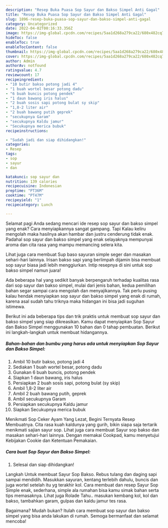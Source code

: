 ```yaml
---
description: "Resep Buka Puasa Sop Sayur dan Bakso Simpel Anti Gagal"
title: "Resep Buka Puasa Sop Sayur dan Bakso Simpel Anti Gagal"
slug: 1896-resep-buka-puasa-sop-sayur-dan-bakso-simpel-anti-gagal
category: Uncategorized
date: 2022-04-02T00:16:33.356Z
image: https://img-global.cpcdn.com/recipes/5aa1d268a279ca22/680x482cq70/sop-sayur-dan-bakso-simpel-foto-resep-utama.jpg
hideToc: false
enableToc: true
enableTocContent: false
thumbnail: https://img-global.cpcdn.com/recipes/5aa1d268a279ca22/680x482cq70/sop-sayur-dan-bakso-simpel-foto-resep-utama.jpg
cover: https://img-global.cpcdn.com/recipes/5aa1d268a279ca22/680x482cq70/sop-sayur-dan-bakso-simpel-foto-resep-utama.jpg
author: Admin
authorAv: notfound
ratingvalue: 4.7
reviewcount: 17
recipeingredient:
- "10 butir bakso potong jadi 4"
- "1 buah wortel besar potong dadu"
- "6 buah buncis potong pendek"
- "1 daun bawang iris halus"
- "2 buah sosis sapi potong bulat sy skip"
- "1,8-2 liter air"
- "2 buah bawang putih geprek"
- "secukupnya Garam"
- "secukupnya Kaldu jamur"
- "Secukupnya merica bubuk"
recipeinstructions:

- "Sudah jadi dan siap dihidangkan!"
categories:
- Resep
tags:
- sop
- sayur
- dan

katakunci: sop sayur dan 
nutrition: 139 calories
recipecuisine: Indonesian
preptime: "PT36M"
cooktime: "PT47M"
recipeyield: "1"
recipecategory: Lunch

---
```



Selamat pagi Anda sedang mencari ide resep sop sayur dan bakso simpel yang enak? Cara menyiapkannya sangat gampang. Tapi Kalau keliru mengolah maka hasilnya akan hambar dan justru cenderung tidak enak. Padahal sop sayur dan bakso simpel yang enak selayaknya mempunyai aroma dan cita rasa yang mampu memancing selera kita.


Lihat juga cara membuat Sup baso sayuran simple seger dan masakan sehari-hari lainnya. Irisan bakso sapi yang berlimpah dijamin bisa membuat sop sayur biasa jadi lebih menggiurkan. Intip resepnya di sini untuk sop bakso simpel namun juara!

Ada beberapa hal yang sedikit banyak berpengaruh terhadap kualitas rasa dari sop sayur dan bakso simpel, mulai dari jenis bahan, kedua pemilihan bahan segar sampai cara mengolah dan menyajikannya. Tak perlu pusing kalau hendak menyiapkan sop sayur dan bakso simpel yang enak di rumah, karena asal sudah tahu triknya maka hidangan ini bisa jadi suguhan istimewa.


Berikut ini ada beberapa tips dan trik praktis untuk membuat sop sayur dan bakso simpel yang siap dikreasikan. Kamu dapat menyiapkan Sop Sayur dan Bakso Simpel menggunakan 10 bahan dan 0 tahap pembuatan. Berikut ini langkah-langkah untuk membuat hidangannya.

<!--inarticleads1-->

##### Bahan-bahan dan bumbu yang harus ada untuk menyiapkan Sop Sayur dan Bakso Simpel:

1. Ambil 10 butir bakso, potong jadi 4
1. Sediakan 1 buah wortel besar, potong dadu
1. Gunakan 6 buah buncis, potong pendek
1. Siapkan 1 daun bawang, iris halus
1. Persiapkan 2 buah sosis sapi, potong bulat (sy skip)
1. Ambil 1,8-2 liter air
1. Ambil 2 buah bawang putih, geprek
1. Ambil secukupnya Garam
1. Persiapkan secukupnya Kaldu jamur
1. Siapkan Secukupnya merica bubuk


Menikmati Sop Ceker Ayam Yang Lezat, Begini Ternyata Resep Membuatnya. Cita rasa kuah kaldunya yang gurih, bikin siapa saja tertarik menikmati sajian sayur sop. Lihat juga cara membuat Sayur sop bakso dan masakan sehari-hari lainnya. Dengan memakai Cookpad, kamu menyetujui Kebijakan Cookie dan Ketentuan Pemakaian. 

<!--inarticleads2-->

##### Cara buat Sop Sayur dan Bakso Simpel:


1. Selesai dan siap dihidangkan!

Langkah Untuk membuat Sayur Sop Bakso. Rebus tulang dan daging sapi sampai mendidih. Masukkan sayuran, kentang terlebih dahulu, buncis dan juga wortel setelah itu yg terakhir kol. Cara membuat dan resep Sayur Sop Simple enak, sederhana, simple ala rumahan bisa kamu simak bahan serta tips memasaknya. Lihat juga Rolade Tahu.. masukan kembang kol, kol dan bakso, tambahkan garam, gulpas dan kaldu jamur tes rasa. 

Bagaimana? Mudah bukan? Itulah cara membuat sop sayur dan bakso simpel yang bisa anda lakukan di rumah. Semoga bermanfaat dan selamat mencoba!

